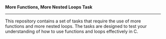 **More Functions, More Nested Loops Task**
***
This repository contains a set of tasks that require the use of more functions and more nested loops. 
The tasks are designed to test your understanding of how to use functions and loops effectively in C.
